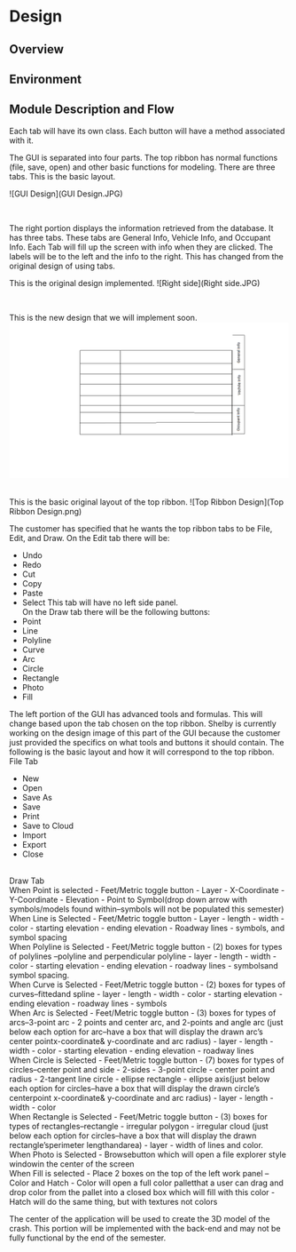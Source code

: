 # Design
## Overview
## Environment
## Module Description and Flow
Each tab will have its own class. Each button will have a method associated with it. 

The GUI is separated into four parts. The top ribbon has normal functions (file, save, open) and other basic functions for modeling. There are three tabs. This is the basic layout.

![GUI Design](GUI Design.JPG)

<br>

The right portion displays the information retrieved from the database. It has three tabs. These tabs are General Info, Vehicle Info, and Occupant Info. Each Tab will fill up the screen with info when they are clicked. The labels will be to the left and the info to the right.
This has changed from the original design of using tabs.

This is the original design implemented.
![Right side](Right side.JPG)

<br>

This is the new design that we will implement soon.
![RightsideDesign](RightsideDesign.png)

<br>
This is the basic original layout of the top ribbon.
![Top Ribbon Design](Top Ribbon Design.png)

The customer has specified that he wants the top ribbon tabs to be File, Edit, and Draw. On the Edit tab there will be:
  - Undo
  - Redo
  - Cut
  - Copy
  - Paste
  - Select
This tab will have no left side panel.
<br>On the Draw tab there will be the following buttons:
  - Point
  - Line
  - Polyline
  - Curve
  - Arc
  - Circle
  - Rectangle
  - Photo
  - Fill

The left portion of the GUI has advanced tools and formulas. This will change based upon the tab chosen on the top ribbon.
Shelby is currently working on the design image of this part of the GUI because the customer just provided the specifics on what tools and buttons it should contain. The following is the basic layout and how it will correspond to the top ribbon.
File Tab
  - New
  - Open
  - Save As
  - Save
  - Print
  - Save to Cloud
  - Import
  - Export
  - Close
<br>
Draw Tab
<br>
When Point is selected
  - Feet/Metric toggle button
  - Layer
  - X-Coordinate
  - Y-Coordinate
  - Elevation
  - Point to Symbol(drop down arrow with symbols/models found within–symbols will not be populated this semester)
  <br>
When Line is Selected
  - Feet/Metric toggle button
  - Layer
  - length
  - width
  - color
  - starting elevation
  - ending elevation
  - Roadway lines
  - symbols, and symbol spacing
  <br>
When Polyline is Selected
  - Feet/Metric toggle button
  - (2) boxes for types of polylines –polyline and perpendicular polyline
  - layer
  - length
  - width
  - color
  - starting elevation
  - ending elevation
  - roadway lines
  - symbolsand symbol spacing.
  <br>
When Curve is Selected
  - Feet/Metric toggle button
  - (2) boxes for types of curves–fittedand spline
  - layer
  - length
  - width
  - color
  - starting elevation
  - ending elevation
  - roadway lines
  - symbols
  <br>
When Arc is Selected
  - Feet/Metric toggle button
  - (3) boxes for types of arcs–3-point arc
  - 2 points and center arc, and 2-points and angle arc (just below each option for arc–have a box that will display the drawn arc’s center pointx-coordinate& y-coordinate and arc radius)
  - layer
  - length
  - width
  - color
  - starting elevation
  - ending elevation
  - roadway lines
  <br>
When Circle is Selected
  - Feet/Metric toggle button
  - (7) boxes for types of circles–center point and side
  - 2-sides
  - 3-point circle
  - center point and radius
  - 2-tangent line circle
  - ellipse rectangle
  - ellipse axis(just below each option for circles–have a box that will display the drawn circle’s centerpoint x-coordinate& y-coordinate and arc radius)
  - layer
  - length
  - width
  - color
  <br>
When Rectangle is Selected
  - Feet/Metric toggle button
  - (3) boxes for types of rectangles–rectangle
  - irregular polygon
  - irregular cloud (just below each option for circles–have a box that will display the drawn rectangle’sperimeter lengthandarea)
  - layer
  - width of lines and color.
  <br>
When Photo is Selected
  - Browsebutton which will open a file explorer style windowin the center of the screen
  <br>
When Fill is selected
  - Place 2 boxes on the top of the left work panel –Color and Hatch
  - Color will open a full color palletthat a user can drag and drop color from the pallet into a closed box which will fill with this color
  - Hatch will do the same thing, but with textures not colors

The center of the application will be used to create the 3D model of the crash.
This portion will be implemented with the back-end and may not be fully functional by the end of the semester.




